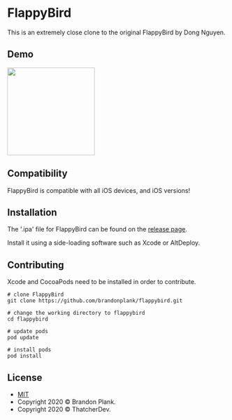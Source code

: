 # FlappyBird

This is an extremely close clone to the original FlappyBird by Dong Nguyen.

## Demo
<img src="demo/demo.gif" width="200">

## Compatibility
FlappyBird is compatible with all iOS devices, and iOS versions!

## Installation
The '.ipa' file for FlappyBird can be found on the [release page](https://github.com/brandonplank/flappybird/releases).

Install it using a side-loading software such as Xcode or AltDeploy.


## Contributing
Xcode and CocoaPods need to be installed in order to contribute.

```
# clone FlappyBird
git clone https://github.com/brandonplank/flappybird.git

# change the working directory to flappybird
cd flappybird

# update pods
pod update

# install pods
pod install
```

## License
- [MIT](https://choosealicense.com/licenses/mit/)
- Copyright 2020 © Brandon Plank.
- Copyright 2020 © ThatcherDev.
